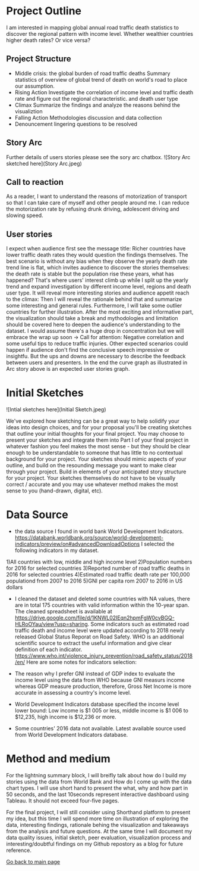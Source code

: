 # Project Outline
I am interested in mapping global annual road traffic death statistics to discover the regional pattern with income level. Whether wealthier countries higher death rates? Or vice versa?

## Project Structure
+ Middle crisis: the global burden of road traffic deaths
  Summary statistics of overview of global trend of death on world's road to place our assumption.
+ Rising Action
  Investigate the correlation of income level and traffic death rate and figure out the regional characteristic. and death user type
+ Climax
  Summarize the findings and analyze the reasons behind the visualiztion
+ Falling Action
  Methodologies discussion and data collection
+ Denouncement
  lingering questions to be resolved

## Story Arc
  Further details of users stories please see the sory arc chatbox.
  ![Story Arc sketched here](Story Arc.jpeg)
  
## Call to reaction
As a reader, I want to understand the reasons of motorization of transport so that I can take care of myself and other people around me. I can reduce the motorization rate by refusing drunk driving, adolescent driving and slowing speed.

## User stories
I expect when audience first see the message title: Richer countries have lower traffic death rates they would question the findings themselves. The best scenario is without any bias when they observe the yearly death rate trend line is flat, which invites audience to discover the stories themselves: the death rate is stable but the population rise these years, what has  happened? That's where users' interest climb up while I split up the yearly trend and expand investigation by different income level, regions and death user type. It will reveal more interesting stories and audience appetit reach to the climax: Then I will reveal the rationale behind that and summarize some interesting and general rules. Furthermore, I will take some outlier countries for further illustration. After the most exciting and informative part, the visualization should take a break and mythodologies and limitation should be covered here to deepen the audience's understanding to the dataset. I would assume there's a huge drop in concentration but we will embrace the wrap up soon -> Call for attention: Negative correlation and some useful tips to reduce traffic injuries. Other expected scenarios could happen if audience don't find the conclusive speech impressive or insightfu. But the ups and downs are necessary to describe the feedback between users and presenters. In the end the curve graph as illustrated in Arc story above is an expected user stories graph.

# Initial Sketches

![Intial sketches here](Initial Sketch.jpeg)


We've explored how sketching can be a great way to help solidify your ideas into design choices, and for your proposal you'll be creating sketches that outline your initial thoughts for your final project.  You may choose to present your sketches and integrate them into Part I of your final project in whatever fashion you feel makes the most sense - but they should be clear enough to be understandable to someone that has little to no contextual background for your project.  Your sketches should mimic aspects of your outline, and build on the resounding message you want to make clear through your project.  Build in elements of your anticipated story structure for your project.  Your sketches themselves do not have to be visually correct / accurate and you may use whatever method makes the most sense to you (hand-drawn, digital, etc). 

# Data Source
+ the data source I found in world bank World Development Indicators. https://databank.worldbank.org/source/world-development-indicators/preview/on#advancedDownloadOptions I selected the following indicators in my dataset.
 
 1)All countries with low, middle and high income level 
 2)Population numbers for 2016 for selected countries 
 3)Reported number of road traffic deaths in 2016 for selected countries 
 4)Estimated road traffic death rate per 100,000 populationd from 2007 to 2016
 5)GNI per capita rom 2007 to 2016 in US dollars

+ I cleaned the dataset and deleted some countries with NA values, there are in total 175 countries with valid information within the 10-year span. The cleaned spreadsheet is available at https://drive.google.com/file/d/1KNWL02IEqn2hpmFgW0cvBGQ-HLRoOYau/view?usp=sharing. Some indicators such as estimated road traffic death and income level were updated according to 2018 newly released Global Status Reporat on Road Safety. WHO is an additional scientific source to extract the useful information and give clear definition of each indicator. https://www.who.int/violence_injury_prevention/road_safety_status/2018/en/ Here are some notes for indicators selection:

+ The reason why I prefer GNI instead of GDP index to evaluate the income level using the data from WHO because GNI measurs income whereas GDP measure production, therefore, Gross Net Income is more accurate in assessing a country's income level.
+ World Development Indicators database specified the income level lower bound: Low income is $1 005 or less, middle income is $1 006 to $12,235, high income is $12,236 or more. 
+ Some countries' 2016 data not available. Latest available source used from World Development Indicators database.

# Method and medium
For the lightning summary block, I will breifly talk about how do I build my stories using the data from World Bank and How do I come up with the data chart types. I will use short hand to present the what, why and how part in 50 seconds, and the last 10seconds represent interactive dashboard using Tableau. It should not exceed four-five pages.

For the final project, I will still consider using Shorthand platform to present my idea, but this time I will spend more time on illustration of exploring the data, interesting findings, rationale behing the visualization and takeaways from the analysis and future questions. At the same time I will document my data quality issues, initial sketch, peer evaluation, visualization process and interesting/doubtful findings on my Github repostory as a blog for future reference.

[Go back to main page](/kaiqingy_repository.md)




